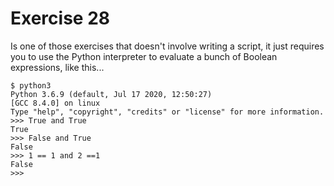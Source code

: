 # Exercise 28
Is one of those exercises that doesn't involve writing a script, it just requires you to use the Python interpreter to evaluate a bunch of Boolean expressions, like this...
```
$ python3
Python 3.6.9 (default, Jul 17 2020, 12:50:27)
[GCC 8.4.0] on linux
Type "help", "copyright", "credits" or "license" for more information.
>>> True and True
True
>>> False and True
False
>>> 1 == 1 and 2 ==1
False
>>>
```

